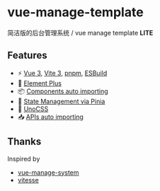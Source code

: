 # vue-manage-template

简洁版的后台管理系统 / vue manage template **LITE**

## Features

- ⚡️ [Vue 3](https://github.com/vuejs/core), [Vite 3](https://github.com/vitejs/vite), [pnpm](https://pnpm.io/), [ESBuild](https://github.com/evanw/esbuild)
- 📖 [Element Plus](https://github.com/element-plus/element-plus)
- 📦 [Components auto importing](./src/components)
- 🍍 [State Management via Pinia](https://pinia.vuejs.org/)
- 🎨 [UnoCSS](https://github.com/antfu/unocss)
- 📥 [APIs auto importing](https://github.com/antfu/unplugin-auto-import)


## Thanks

Inspired by 

- [vue-manage-system](https://github.com/lin-xin/vue-manage-system)
- [vitesse](https://github.com/antfu/vitesse)